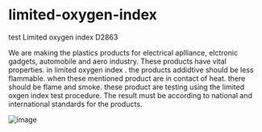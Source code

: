 # limited-oxygen-index
test
Limited oxygen index   D2863

We are making the plastics products for electrical aplliance, elctronic gadgets, automobile and aero industry. These products have vital properties.  in limited oxygen index . the products addidtive should be less flammable. when these mentioned product are in contact of heat. there should be flame and smoke. these product are testing using the limited oxgen index test procedure.  The result must be according to national and international standards for the products.


![image](https://github.com/user-attachments/assets/85224abe-8290-4689-9e98-23ac43b759b4)

